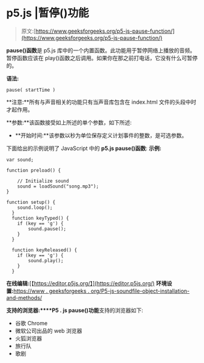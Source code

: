 # p5.js |暂停()功能

> 原文:[https://www.geeksforgeeks.org/p5-js-pause-function/](https://www.geeksforgeeks.org/p5-js-pause-function/)

**pause()函数**是 p5.js 库中的一个内置函数。此功能用于暂停网络上播放的音频。暂停函数应该在 play()函数之后调用。如果你在那之前打电话，它没有什么可暂停的。

**语法:**

```
pause( startTime )
```

**注意:**所有与声音相关的功能只有当声音库包含在 index.html 文件的头段中时才起作用。

**参数:**该函数接受如上所述的单个参数，如下所述:

*   **开始时间:**该参数以秒为单位保存定义计划事件的整数，是可选参数。

下面给出的示例说明了 JavaScript 中的 **p5.js pause()函数**:
**示例:**

```
var sound; 

function preload() { 

    // Initialize sound 
    sound = loadSound("song.mp3"); 
} 

function setup() {
    sound.loop();
  }
  function keyTyped() {
    if (key == 'g') {
        sound.pause();
    }
  }

  function keyReleased() {
    if (key == 'g') {
        sound.play();
    }
  }
```

**在线编辑:**[【https://editor.p5js.org/】](https://editor.p5js.org/)
**环境设置:**[https://www . geeksforgeeks . org/P5-js-soundfile-object-installation-and-methods/](https://www.geeksforgeeks.org/p5-js-soundfile-object-installation-and-methods/)

**支持的浏览器:****P5 . js pause()功能**支持的浏览器如下:

*   谷歌 Chrome
*   微软公司出品的 web 浏览器
*   火狐浏览器
*   旅行队
*   歌剧